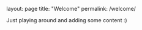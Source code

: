 layout: page
title: "Welcome"
permalink: /welcome/

Just playing around and adding some content :) 
